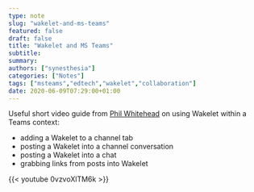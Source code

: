 ```yaml
---
type: note
slug: "wakelet-and-ms-teams"
featured: false
draft: false
title: "Wakelet and MS Teams"
subtitle: 
summary: 
authors: ["synesthesia"]
categories: ["Notes"]
tags: ["msteams","edtech","wakelet","collaboration"]
date: 2020-06-09T07:29:00+01:00
---
```



Useful short video guide from [Phil Whitehead](https://mobile.twitter.com/PhilEdTech) on using Wakelet within a Teams context:

- adding a Wakelet to a channel tab
- posting a Wakelet into a channel conversation
- posting a Wakelet into a chat
- grabbing links from posts into Wakelet

{{< youtube 0vzvoXlTM6k >}}